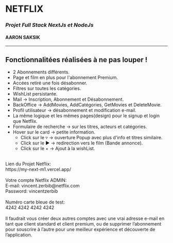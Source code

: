 # NETFLIX
### *Projet Full Stack NextJs et NodeJs*
#### AARON SAKSIK
__ __

## Fonctionnalitées réalisées à ne pas louper !
- 2 Abonnements différents.
- Page et film en plus pour l'abonnement Premium.
- Accées retiré une fois désabonner.
- Filtres sur toutes les catégories.
- WishList persistante.
- Mail -> Inscription, Abonnement et Désabonnement.
- BackOffice -> AddMovies, AddCatégories, GetMovies et DeleteMovie.
- Profil utilisateur -> désabonnement et modification e-mail.
- La même logique et les mêmes pages(design) pour le signup et login que Netflix.
- Formulaire de recherche -> sur les titres, acteurs et catégories.
- Hover sur le card -> petite information.
    - Click sur le ▿ -> ouverture Popup avec plus d'info et titres similaire.
    - Click sur le ▶︎ -> redirection vers le film (Bande annonce).
    - Click sur le + -> Ajout à la wishList.

</br>
Lien du Projet Netflix:
</br>
https://my-next-m1.vercel.app/
</br>
</br>
Votre compte Netflix ADMIN:
</br>
E-mail: vincent.zerbib@netflix.com
</br>
Password: vincentzerbib
</br>
</br>
Numéro carte bleue de test:
</br>
4242 4242 4242 4242
</br>
</br>
Il faudrait vous créer deux autres comptes avec une vrai adresse e-mail en tant que client standard et client premium, ou de supprimer l’abonnement pour souscrire à l’autre pour une meilleur expérience et découverte de l’application.
